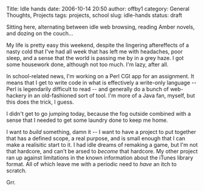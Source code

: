 Title: Idle hands
date: 2006-10-14 20:50
author: offby1
category: General Thoughts, Projects
tags: projects, school
slug: idle-hands
status: draft

Sitting here, alternating between idle web browsing, reading Amber novels, and dozing on the couch\...

My life is pretty easy this weekend, despite the lingering aftereffects of a nasty cold that I've had all week that has left me with headaches, poor sleep, and a sense that the world is passing me by in a grey haze. I got some housework done, although not too much. I'm lazy, after all.

In school-related news, I'm working on a Perl CGI app for an assignment. It means that I get to write code in what is effectively a write-only language \-- Perl is legendarily difficult to read \-- and generally do a bunch of web-hackery in an old-fashioned sort of tool. I'm more of a Java fan, myself, but this does the trick, I guess.

I didn't get to go jumping today, because the fog outside combined with a sense that I needed to get some laundry done to keep me home.

I want to *build* something, damn it \-- I want to have a project to put together that has a defined scope, a real purpose, and is small enough that I can make a realisitic start to it. I had idle dreams of remaking a game, but I'm not that hardcore, and can't be arsed to *become* that hardcore. My other project ran up against limitations in the known information about the iTunes library format. All of which leave me with a periodic need to *have* an itch to scratch.

Grr.
